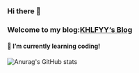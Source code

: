 ### Hi there 👋

### Welcome to my blog:[KHLFYY‘s Blog](https://www.khlfyy.top)

#### 🌱 I’m currently learning coding!

![Anurag's GitHub stats](https://github-readme-stats.vercel.app/api?username=KHLFYY&hide=stars&count_private=true&show_icons=true&theme=radical)

